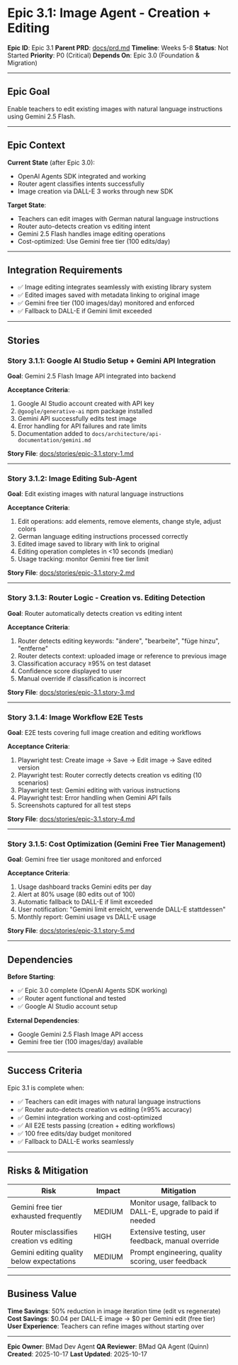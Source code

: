 # Epic 3.1: Image Agent - Creation + Editing

**Epic ID**: Epic 3.1
**Parent PRD**: [docs/prd.md](../prd.md)
**Timeline**: Weeks 5-8
**Status**: Not Started
**Priority**: P0 (Critical)
**Depends On**: Epic 3.0 (Foundation & Migration)

---

## Epic Goal

Enable teachers to edit existing images with natural language instructions using Gemini 2.5 Flash.

---

## Epic Context

**Current State** (after Epic 3.0):
- OpenAI Agents SDK integrated and working
- Router agent classifies intents successfully
- Image creation via DALL-E 3 works through new SDK

**Target State**:
- Teachers can edit images with German natural language instructions
- Router auto-detects creation vs editing intent
- Gemini 2.5 Flash handles image editing operations
- Cost-optimized: Use Gemini free tier (100 edits/day)

---

## Integration Requirements

- ✅ Image editing integrates seamlessly with existing library system
- ✅ Edited images saved with metadata linking to original image
- ✅ Gemini free tier (100 images/day) monitored and enforced
- ✅ Fallback to DALL-E if Gemini limit exceeded

---

## Stories

### Story 3.1.1: Google AI Studio Setup + Gemini API Integration
**Goal**: Gemini 2.5 Flash Image API integrated into backend

**Acceptance Criteria**:
1. Google AI Studio account created with API key
2. `@google/generative-ai` npm package installed
3. Gemini API successfully edits test image
4. Error handling for API failures and rate limits
5. Documentation added to `docs/architecture/api-documentation/gemini.md`

**Story File**: [docs/stories/epic-3.1.story-1.md](../stories/epic-3.1.story-1.md)

---

### Story 3.1.2: Image Editing Sub-Agent
**Goal**: Edit existing images with natural language instructions

**Acceptance Criteria**:
1. Edit operations: add elements, remove elements, change style, adjust colors
2. German language editing instructions processed correctly
3. Edited image saved to library with link to original
4. Editing operation completes in <10 seconds (median)
5. Usage tracking: monitor Gemini free tier limit

**Story File**: [docs/stories/epic-3.1.story-2.md](../stories/epic-3.1.story-2.md)

---

### Story 3.1.3: Router Logic - Creation vs. Editing Detection
**Goal**: Router automatically detects creation vs editing intent

**Acceptance Criteria**:
1. Router detects editing keywords: "ändere", "bearbeite", "füge hinzu", "entferne"
2. Router detects context: uploaded image or reference to previous image
3. Classification accuracy ≥95% on test dataset
4. Confidence score displayed to user
5. Manual override if classification is incorrect

**Story File**: [docs/stories/epic-3.1.story-3.md](../stories/epic-3.1.story-3.md)

---

### Story 3.1.4: Image Workflow E2E Tests
**Goal**: E2E tests covering full image creation and editing workflows

**Acceptance Criteria**:
1. Playwright test: Create image → Save → Edit image → Save edited version
2. Playwright test: Router correctly detects creation vs editing (10 scenarios)
3. Playwright test: Gemini editing with various instructions
4. Playwright test: Error handling when Gemini API fails
5. Screenshots captured for all test steps

**Story File**: [docs/stories/epic-3.1.story-4.md](../stories/epic-3.1.story-4.md)

---

### Story 3.1.5: Cost Optimization (Gemini Free Tier Management)
**Goal**: Gemini free tier usage monitored and enforced

**Acceptance Criteria**:
1. Usage dashboard tracks Gemini edits per day
2. Alert at 80% usage (80 edits out of 100)
3. Automatic fallback to DALL-E if limit exceeded
4. User notification: "Gemini limit erreicht, verwende DALL-E stattdessen"
5. Monthly report: Gemini usage vs DALL-E usage

**Story File**: [docs/stories/epic-3.1.story-5.md](../stories/epic-3.1.story-5.md)

---

## Dependencies

**Before Starting**:
- ✅ Epic 3.0 complete (OpenAI Agents SDK working)
- ✅ Router agent functional and tested
- ✅ Google AI Studio account setup

**External Dependencies**:
- Google Gemini 2.5 Flash Image API access
- Gemini free tier (100 images/day) available

---

## Success Criteria

Epic 3.1 is complete when:
- ✅ Teachers can edit images with natural language instructions
- ✅ Router auto-detects creation vs editing (≥95% accuracy)
- ✅ Gemini integration working and cost-optimized
- ✅ All E2E tests passing (creation + editing workflows)
- ✅ 100 free edits/day budget monitored
- ✅ Fallback to DALL-E works seamlessly

---

## Risks & Mitigation

| Risk | Impact | Mitigation |
|------|--------|------------|
| Gemini free tier exhausted frequently | MEDIUM | Monitor usage, fallback to DALL-E, upgrade to paid if needed |
| Router misclassifies creation vs editing | HIGH | Extensive testing, user feedback, manual override |
| Gemini editing quality below expectations | MEDIUM | Prompt engineering, quality scoring, user feedback |

---

## Business Value

**Time Savings**: 50% reduction in image iteration time (edit vs regenerate)
**Cost Savings**: $0.04 per DALL-E image → $0 per Gemini edit (free tier)
**User Experience**: Teachers can refine images without starting over

---

**Epic Owner**: BMad Dev Agent
**QA Reviewer**: BMad QA Agent (Quinn)
**Created**: 2025-10-17
**Last Updated**: 2025-10-17
